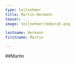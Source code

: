 ```yaml
---
type: teilnehmer
title: Martin Hermann
teaser: ...
image: teilnehmer/deborah.png

lastname: Hermann
firstname: Martin

---
```


##Martin